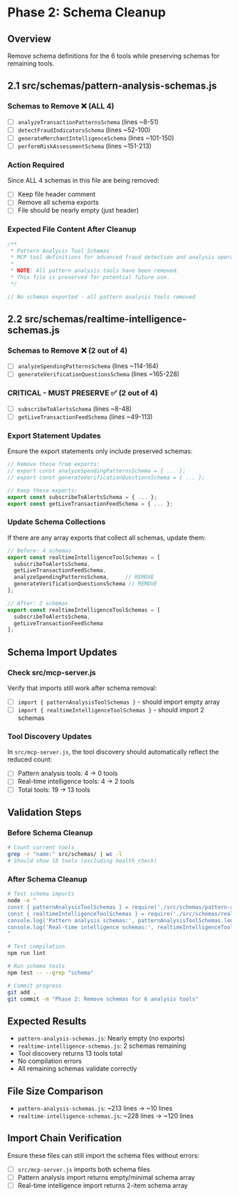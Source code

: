 # Phase 2: Schema Cleanup

## Overview
Remove schema definitions for the 6 tools while preserving schemas for remaining tools.

## 2.1 src/schemas/pattern-analysis-schemas.js

### Schemas to Remove ❌ (ALL 4)
- [ ] `analyzeTransactionPatternsSchema` (lines ~8-51)
- [ ] `detectFraudIndicatorsSchema` (lines ~52-100) 
- [ ] `generateMerchantIntelligenceSchema` (lines ~101-150)
- [ ] `performRiskAssessmentSchema` (lines ~151-213)

### Action Required
Since ALL 4 schemas in this file are being removed:
- [ ] Keep file header comment
- [ ] Remove all schema exports  
- [ ] File should be nearly empty (just header)

### Expected File Content After Cleanup
```javascript
/**
 * Pattern Analysis Tool Schemas
 * MCP tool definitions for advanced fraud detection and analysis operations
 * 
 * NOTE: All pattern analysis tools have been removed.
 * This file is preserved for potential future use.
 */

// No schemas exported - all pattern analysis tools removed
```

## 2.2 src/schemas/realtime-intelligence-schemas.js

### Schemas to Remove ❌ (2 out of 4)
- [ ] `analyzeSpendingPatternsSchema` (lines ~114-164)
- [ ] `generateVerificationQuestionsSchema` (lines ~165-228)

### CRITICAL - MUST PRESERVE ✅ (2 out of 4)
- [ ] `subscribeToAlertsSchema` (lines ~8-48)
- [ ] `getLiveTransactionFeedSchema` (lines ~49-113)

### Export Statement Updates
Ensure the export statements only include preserved schemas:
```javascript
// Remove these from exports:
// export const analyzeSpendingPatternsSchema = { ... };
// export const generateVerificationQuestionsSchema = { ... };

// Keep these exports:
export const subscribeToAlertsSchema = { ... };
export const getLiveTransactionFeedSchema = { ... };
```

### Update Schema Collections
If there are any array exports that collect all schemas, update them:
```javascript
// Before: 4 schemas
export const realtimeIntelligenceToolSchemas = [
  subscribeToAlertsSchema,
  getLiveTransactionFeedSchema,
  analyzeSpendingPatternsSchema,     // REMOVE
  generateVerificationQuestionsSchema // REMOVE
];

// After: 2 schemas
export const realtimeIntelligenceToolSchemas = [
  subscribeToAlertsSchema,
  getLiveTransactionFeedSchema
];
```

## Schema Import Updates

### Check src/mcp-server.js
Verify that imports still work after schema removal:
- [ ] `import { patternAnalysisToolSchemas }` - should import empty array
- [ ] `import { realtimeIntelligenceToolSchemas }` - should import 2 schemas

### Tool Discovery Updates
In `src/mcp-server.js`, the tool discovery should automatically reflect the reduced count:
- [ ] Pattern analysis tools: 4 → 0 tools
- [ ] Real-time intelligence tools: 4 → 2 tools  
- [ ] Total tools: 19 → 13 tools

## Validation Steps

### Before Schema Cleanup
```bash
# Count current tools
grep -r "name:" src/schemas/ | wc -l
# Should show 18 tools (excluding health_check)
```

### After Schema Cleanup
```bash
# Test schema imports
node -e "
const { patternAnalysisToolSchemas } = require('./src/schemas/pattern-analysis-schemas.js');
const { realtimeIntelligenceToolSchemas } = require('./src/schemas/realtime-intelligence-schemas.js');
console.log('Pattern analysis schemas:', patternAnalysisToolSchemas.length);
console.log('Real-time intelligence schemas:', realtimeIntelligenceToolSchemas.length);
"

# Test compilation
npm run lint

# Run schema tests
npm test -- --grep "schema"

# Commit progress
git add .
git commit -m "Phase 2: Remove schemas for 6 analysis tools"
```

## Expected Results
- `pattern-analysis-schemas.js`: Nearly empty (no exports)
- `realtime-intelligence-schemas.js`: 2 schemas remaining
- Tool discovery returns 13 tools total
- No compilation errors
- All remaining schemas validate correctly

## File Size Comparison
- `pattern-analysis-schemas.js`: ~213 lines → ~10 lines
- `realtime-intelligence-schemas.js`: ~228 lines → ~120 lines  

## Import Chain Verification
Ensure these files can still import the schema files without errors:
- [ ] `src/mcp-server.js` imports both schema files
- [ ] Pattern analysis import returns empty/minimal schema array
- [ ] Real-time intelligence import returns 2-item schema array 